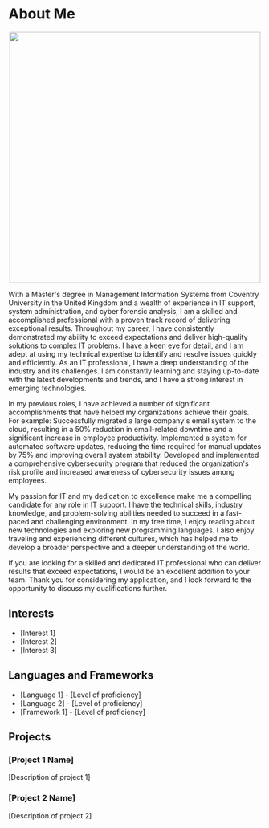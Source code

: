 # About Me 
<p align="center">
<Img align="center" src="https://user-images.githubusercontent.com/126709313/222251655-bbaf311f-1c90-4990-8f3f-993595b9832b.jpeg" width="500"/>
</p>

<p align="justify-content">
    With a Master's degree in Management Information Systems from Coventry University in the United Kingdom and a wealth of experience in IT support, system administration, and cyber forensic analysis, I am a skilled and accomplished professional with a proven track record of delivering exceptional results.
Throughout my career, I have consistently demonstrated my ability to exceed expectations and deliver high-quality solutions to complex IT problems. I have a keen eye for detail, and I am adept at using my technical expertise to identify and resolve issues quickly and efficiently. As an IT professional, I have a deep understanding of the industry and its challenges. I am constantly learning and staying up-to-date with the latest developments and trends, and I have a strong interest in emerging technologies. 

In my previous roles, I have achieved a number of significant accomplishments that have helped my organizations achieve their goals. For example:
Successfully migrated a large company's email system to the cloud, resulting in a 50% reduction in email-related downtime and a significant increase in employee productivity. Implemented a system for automated software updates, reducing the time required for manual updates by 75% and improving overall system stability. Developed and implemented a comprehensive cybersecurity program that reduced the organization's risk profile and increased awareness of cybersecurity issues among employees.

My passion for IT and my dedication to excellence make me a compelling candidate for any role in IT support. I have the technical skills, industry knowledge, and problem-solving abilities needed to succeed in a fast-paced and challenging environment. In my free time, I enjoy reading about new technologies and exploring new programming languages. I also enjoy traveling and experiencing different cultures, which has helped me to develop a broader perspective and a deeper understanding of the world.

If you are looking for a skilled and dedicated IT professional who can deliver results that exceed expectations, I would be an excellent addition to your team. Thank you for considering my application, and I look forward to the opportunity to discuss my qualifications further.

</p>

## Interests

- [Interest 1]
- [Interest 2]
- [Interest 3]

## Languages and Frameworks

- [Language 1] - [Level of proficiency]
- [Language 2] - [Level of proficiency]
- [Framework 1] - [Level of proficiency]

## Projects

### [Project 1 Name]

[Description of project 1]

### [Project 2 Name]

[Description of project 2]

